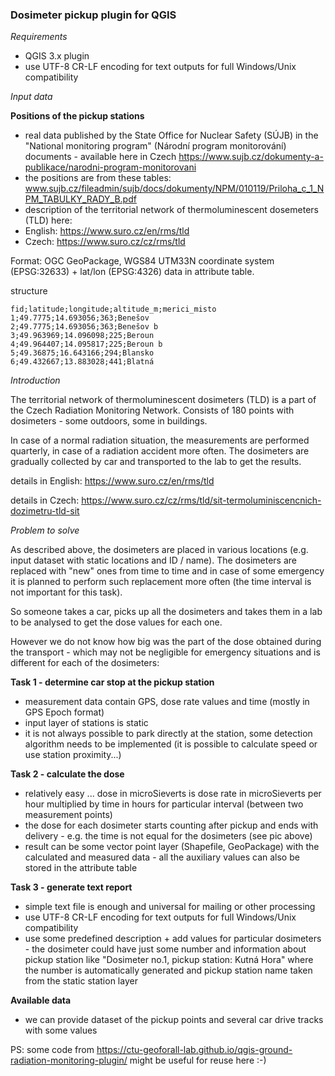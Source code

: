 
### Dosimeter pickup plugin for QGIS

*Requirements*
- QGIS 3.x plugin
- use UTF-8 CR-LF encoding for text outputs for full Windows/Unix compatibility

*Input data*

**Positions of the pickup stations**
- real data published by the State Office for Nuclear Safety (SÚJB) in the "National monitoring program" (Národní program monitorování) documents - available here in Czech
https://www.sujb.cz/dokumenty-a-publikace/narodni-program-monitorovani
- the positions are from these tables:
www.sujb.cz/fileadmin/sujb/docs/dokumenty/NPM/010119/Priloha_c_1_NPM_TABULKY_RADY_B.pdf
- description of the territorial network of thermoluminescent dosemeters (TLD) here:
- English: https://www.suro.cz/en/rms/tld
- Czech: https://www.suro.cz/cz/rms/tld

Format:
OGC GeoPackage, WGS84 UTM33N coordinate system (EPSG:32633) + lat/lon (EPSG:4326) data in attribute table.

structure
```
fid;latitude;longitude;altitude_m;merici_misto
1;49.7775;14.693056;363;Benešov
2;49.7775;14.693056;363;Benešov b
3;49.963969;14.096098;225;Beroun
4;49.964407;14.095817;225;Beroun b
5;49.36875;16.643166;294;Blansko
6;49.432667;13.883028;441;Blatná
```

*Introduction*

The territorial network of thermoluminescent dosimeters (TLD) is a part of the Czech Radiation Monitoring Network. Consists of 180 points with dosimeters - some outdoors, some in buildings.

In case of a normal radiation situation, the measurements are performed quarterly, in case of a radiation accident more often. The dosimeters are gradually collected by car and transported to the lab to get the results.

details in English:
https://www.suro.cz/en/rms/tld

details in Czech:
https://www.suro.cz/cz/rms/tld/sit-termoluminiscencnich-dozimetru-tld-sit

*Problem to solve*

As described above, the dosimeters are placed in various locations (e.g. input dataset with static locations and ID / name). The dosimeters are replaced with "new" ones from time to time and in case of some emergency it is planned to perform such replacement more often (the time interval is not important for this task).

So someone takes a car, picks up all the dosimeters and takes them in a lab to be analysed to get the dose values for each one. 

However we do not know how big was the part of the dose obtained during the transport - which may not be negligible for emergency situations and is different for each of the dosimeters:

**Task 1 - determine car stop at the pickup station**
- measurement data contain GPS, dose rate values and time (mostly in GPS Epoch format)
- input layer of stations is static
- it is not always possible to park directly at the station, some detection algorithm needs to be implemented (it is possible to calculate speed or use station proximity...)

**Task 2 - calculate the dose**
- relatively easy ... dose in microSieverts is dose rate in microSieverts per hour multiplied by time in hours for particular interval (between two measurement points)
- the dose for each dosimeter starts counting after pickup and ends with delivery - e.g. the time is not equal for the dosimeters (see pic above) 
- result can be some vector point layer (Shapefile, GeoPackage) with the calculated and measured data - all the auxiliary values can also be stored in the attribute table

**Task 3 - generate text report**
- simple text file is enough and universal for mailing or other processing
- use UTF-8 CR-LF encoding for text outputs for full Windows/Unix compatibility
- use some predefined description + add values for particular dosimeters - the dosimeter could have just some number and information about pickup station like "Dosimeter no.1, pickup station: Kutná Hora" where the number is automatically generated and pickup station name taken from the static station layer

**Available data**

- we can provide dataset of the pickup points and several car drive tracks with some values

PS: some code from https://ctu-geoforall-lab.github.io/qgis-ground-radiation-monitoring-plugin/ might be useful for reuse here :-)
